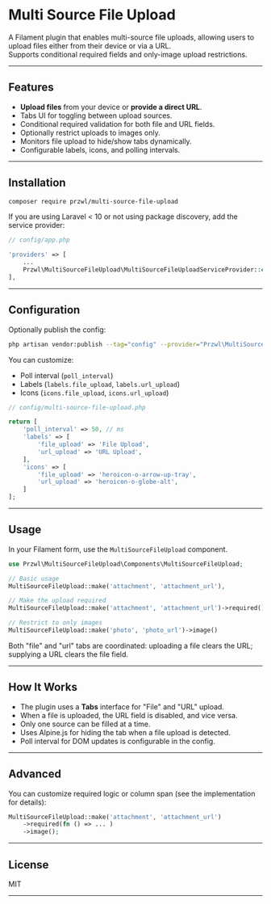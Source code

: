 # Multi Source File Upload

A Filament plugin that enables multi-source file uploads, allowing users to upload files either from their device or via a URL.  
Supports conditional required fields and only-image upload restrictions.

---

## Features

- **Upload files** from your device or **provide a direct URL**.
- Tabs UI for toggling between upload sources.
- Conditional required validation for both file and URL fields.
- Optionally restrict uploads to images only.
- Monitors file upload to hide/show tabs dynamically.
- Configurable labels, icons, and polling intervals.

---

## Installation

```bash
composer require przwl/multi-source-file-upload
```

If you are using Laravel < 10 or not using package discovery, add the service provider:

```php
// config/app.php

'providers' => [
    ...
    Przwl\MultiSourceFileUpload\MultiSourceFileUploadServiceProvider::class,
],
```

---

## Configuration

Optionally publish the config:

```bash
php artisan vendor:publish --tag="config" --provider="Przwl\MultiSourceFileUpload\MultiSourceFileUploadServiceProvider"
```

You can customize:
- Poll interval (`poll_interval`)
- Labels (`labels.file_upload`, `labels.url_upload`)
- Icons (`icons.file_upload`, `icons.url_upload`)

```php
// config/multi-source-file-upload.php

return [
    'poll_interval' => 50, // ms
    'labels' => [
        'file_upload' => 'File Upload',
        'url_upload' => 'URL Upload',
    ],
    'icons' => [
        'file_upload' => 'heroicon-o-arrow-up-tray',
        'url_upload' => 'heroicon-o-globe-alt',
    ]
];
```

---

## Usage

In your Filament form, use the `MultiSourceFileUpload` component.

```php
use Przwl\MultiSourceFileUpload\Components\MultiSourceFileUpload;

// Basic usage
MultiSourceFileUpload::make('attachment', 'attachment_url'),

// Make the upload required
MultiSourceFileUpload::make('attachment', 'attachment_url')->required(),

// Restrict to only images
MultiSourceFileUpload::make('photo', 'photo_url')->image()
```

Both "file" and "url" tabs are coordinated: uploading a file clears the URL; supplying a URL clears the file field.

---

## How It Works

- The plugin uses a **Tabs** interface for "File" and "URL" upload.
- When a file is uploaded, the URL field is disabled, and vice versa.
- Only one source can be filled at a time.
- Uses Alpine.js for hiding the tab when a file upload is detected.
- Poll interval for DOM updates is configurable in the config.

---

## Advanced

You can customize required logic or column span (see the implementation for details):

```php
MultiSourceFileUpload::make('attachment', 'attachment_url')
    ->required(fn () => ... )
    ->image();
```

---

## License

MIT

---

